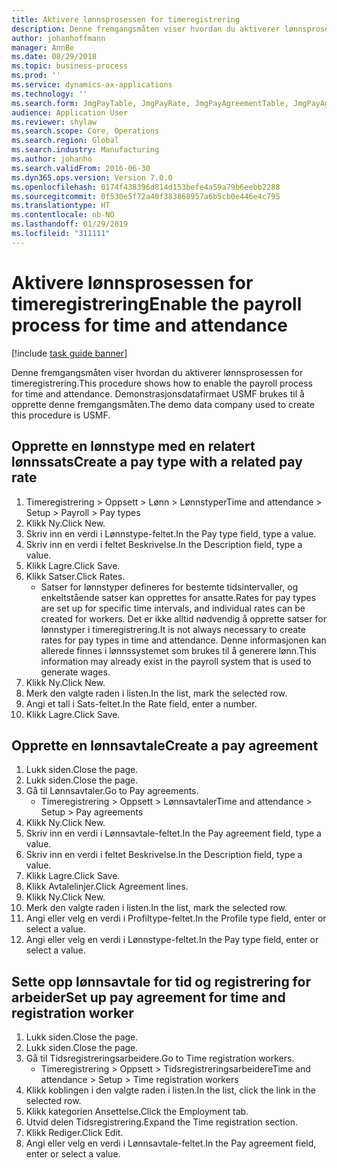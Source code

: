 ```yaml
---
title: Aktivere lønnsprosessen for timeregistrering
description: Denne fremgangsmåten viser hvordan du aktiverer lønnsprosessen for timeregistrering.
author: johanhoffmann
manager: AnnBe
ms.date: 08/29/2018
ms.topic: business-process
ms.prod: ''
ms.service: dynamics-ax-applications
ms.technology: ''
ms.search.form: JmgPayTable, JmgPayRate, JmgPayAgreementTable, JmgPayAgreementLine, HcmWorker
audience: Application User
ms.reviewer: shylaw
ms.search.scope: Core, Operations
ms.search.region: Global
ms.search.industry: Manufacturing
ms.author: johanho
ms.search.validFrom: 2016-06-30
ms.dyn365.ops.version: Version 7.0.0
ms.openlocfilehash: 0174f438396d814d153befe4a59a79b6eebb2288
ms.sourcegitcommit: 0f530e5f72a40f383868957a6b5cb0e446e4c795
ms.translationtype: HT
ms.contentlocale: nb-NO
ms.lasthandoff: 01/29/2019
ms.locfileid: "311111"
---
```

# <a name="enable-the-payroll-process-for-time-and-attendance"></a><span data-ttu-id="112d6-103">Aktivere lønnsprosessen for timeregistrering</span><span class="sxs-lookup"><span data-stu-id="112d6-103">Enable the payroll process for time and attendance</span></span>

[!include [task guide banner](../../includes/task-guide-banner.md)]

<span data-ttu-id="112d6-104">Denne fremgangsmåten viser hvordan du aktiverer lønnsprosessen for timeregistrering.</span><span class="sxs-lookup"><span data-stu-id="112d6-104">This procedure shows how to enable the payroll process for time and attendance.</span></span> <span data-ttu-id="112d6-105">Demonstrasjonsdatafirmaet USMF brukes til å opprette denne fremgangsmåten.</span><span class="sxs-lookup"><span data-stu-id="112d6-105">The demo data company used to create this procedure is USMF.</span></span>


## <a name="create-a-pay-type-with-a-related-pay-rate"></a><span data-ttu-id="112d6-106">Opprette en lønnstype med en relatert lønnssats</span><span class="sxs-lookup"><span data-stu-id="112d6-106">Create a pay type with a related pay rate</span></span>
1. <span data-ttu-id="112d6-107">Timeregistrering > Oppsett > Lønn > Lønnstyper</span><span class="sxs-lookup"><span data-stu-id="112d6-107">Time and attendance > Setup > Payroll > Pay types</span></span>
2. <span data-ttu-id="112d6-108">Klikk Ny.</span><span class="sxs-lookup"><span data-stu-id="112d6-108">Click New.</span></span>
3. <span data-ttu-id="112d6-109">Skriv inn en verdi i Lønnstype-feltet.</span><span class="sxs-lookup"><span data-stu-id="112d6-109">In the Pay type field, type a value.</span></span>
4. <span data-ttu-id="112d6-110">Skriv inn en verdi i feltet Beskrivelse.</span><span class="sxs-lookup"><span data-stu-id="112d6-110">In the Description field, type a value.</span></span>
5. <span data-ttu-id="112d6-111">Klikk Lagre.</span><span class="sxs-lookup"><span data-stu-id="112d6-111">Click Save.</span></span>
6. <span data-ttu-id="112d6-112">Klikk Satser.</span><span class="sxs-lookup"><span data-stu-id="112d6-112">Click Rates.</span></span>
    * <span data-ttu-id="112d6-113">Satser for lønnstyper defineres for bestemte tidsintervaller, og enkeltstående satser kan opprettes for ansatte.</span><span class="sxs-lookup"><span data-stu-id="112d6-113">Rates for pay types are set up for specific time intervals, and individual rates can be created for workers.</span></span> <span data-ttu-id="112d6-114">Det er ikke alltid nødvendig å opprette satser for lønnstyper i timeregistrering.</span><span class="sxs-lookup"><span data-stu-id="112d6-114">It is not always necessary to create rates for pay types in time and attendance.</span></span> <span data-ttu-id="112d6-115">Denne informasjonen kan allerede finnes i lønnssystemet som brukes til å generere lønn.</span><span class="sxs-lookup"><span data-stu-id="112d6-115">This information may already exist in the payroll system that is used to generate wages.</span></span>  
7. <span data-ttu-id="112d6-116">Klikk Ny.</span><span class="sxs-lookup"><span data-stu-id="112d6-116">Click New.</span></span>
8. <span data-ttu-id="112d6-117">Merk den valgte raden i listen.</span><span class="sxs-lookup"><span data-stu-id="112d6-117">In the list, mark the selected row.</span></span>
9. <span data-ttu-id="112d6-118">Angi et tall i Sats-feltet.</span><span class="sxs-lookup"><span data-stu-id="112d6-118">In the Rate field, enter a number.</span></span>
10. <span data-ttu-id="112d6-119">Klikk Lagre.</span><span class="sxs-lookup"><span data-stu-id="112d6-119">Click Save.</span></span>

## <a name="create-a-pay-agreement"></a><span data-ttu-id="112d6-120">Opprette en lønnsavtale</span><span class="sxs-lookup"><span data-stu-id="112d6-120">Create a pay agreement</span></span>
1. <span data-ttu-id="112d6-121">Lukk siden.</span><span class="sxs-lookup"><span data-stu-id="112d6-121">Close the page.</span></span>
2. <span data-ttu-id="112d6-122">Lukk siden.</span><span class="sxs-lookup"><span data-stu-id="112d6-122">Close the page.</span></span>
3. <span data-ttu-id="112d6-123">Gå til Lønnsavtaler.</span><span class="sxs-lookup"><span data-stu-id="112d6-123">Go to Pay agreements.</span></span>
    * <span data-ttu-id="112d6-124">Timeregistrering > Oppsett > Lønnsavtaler</span><span class="sxs-lookup"><span data-stu-id="112d6-124">Time and attendance > Setup > Pay agreements</span></span>  
4. <span data-ttu-id="112d6-125">Klikk Ny.</span><span class="sxs-lookup"><span data-stu-id="112d6-125">Click New.</span></span>
5. <span data-ttu-id="112d6-126">Skriv inn en verdi i Lønnsavtale-feltet.</span><span class="sxs-lookup"><span data-stu-id="112d6-126">In the Pay agreement field, type a value.</span></span>
6. <span data-ttu-id="112d6-127">Skriv inn en verdi i feltet Beskrivelse.</span><span class="sxs-lookup"><span data-stu-id="112d6-127">In the Description field, type a value.</span></span>
7. <span data-ttu-id="112d6-128">Klikk Lagre.</span><span class="sxs-lookup"><span data-stu-id="112d6-128">Click Save.</span></span>
8. <span data-ttu-id="112d6-129">Klikk Avtalelinjer.</span><span class="sxs-lookup"><span data-stu-id="112d6-129">Click Agreement lines.</span></span>
9. <span data-ttu-id="112d6-130">Klikk Ny.</span><span class="sxs-lookup"><span data-stu-id="112d6-130">Click New.</span></span>
10. <span data-ttu-id="112d6-131">Merk den valgte raden i listen.</span><span class="sxs-lookup"><span data-stu-id="112d6-131">In the list, mark the selected row.</span></span>
11. <span data-ttu-id="112d6-132">Angi eller velg en verdi i Profiltype-feltet.</span><span class="sxs-lookup"><span data-stu-id="112d6-132">In the Profile type field, enter or select a value.</span></span>
12. <span data-ttu-id="112d6-133">Angi eller velg en verdi i Lønnstype-feltet.</span><span class="sxs-lookup"><span data-stu-id="112d6-133">In the Pay type field, enter or select a value.</span></span>

## <a name="set-up-pay-agreement-for-time-and-registration-worker"></a><span data-ttu-id="112d6-134">Sette opp lønnsavtale for tid og registrering for arbeider</span><span class="sxs-lookup"><span data-stu-id="112d6-134">Set up pay agreement for time and registration worker</span></span>
1. <span data-ttu-id="112d6-135">Lukk siden.</span><span class="sxs-lookup"><span data-stu-id="112d6-135">Close the page.</span></span>
2. <span data-ttu-id="112d6-136">Lukk siden.</span><span class="sxs-lookup"><span data-stu-id="112d6-136">Close the page.</span></span>
3. <span data-ttu-id="112d6-137">Gå til Tidsregistreringsarbeidere.</span><span class="sxs-lookup"><span data-stu-id="112d6-137">Go to Time registration workers.</span></span>
    * <span data-ttu-id="112d6-138">Timeregistrering > Oppsett > Tidsregistreringsarbeidere</span><span class="sxs-lookup"><span data-stu-id="112d6-138">Time and attendance > Setup > Time registration workers</span></span>  
4. <span data-ttu-id="112d6-139">Klikk koblingen i den valgte raden i listen.</span><span class="sxs-lookup"><span data-stu-id="112d6-139">In the list, click the link in the selected row.</span></span>
5. <span data-ttu-id="112d6-140">Klikk kategorien Ansettelse.</span><span class="sxs-lookup"><span data-stu-id="112d6-140">Click the Employment tab.</span></span>
6. <span data-ttu-id="112d6-141">Utvid delen Tidsregistrering.</span><span class="sxs-lookup"><span data-stu-id="112d6-141">Expand the Time registration section.</span></span>
7. <span data-ttu-id="112d6-142">Klikk Rediger.</span><span class="sxs-lookup"><span data-stu-id="112d6-142">Click Edit.</span></span>
8. <span data-ttu-id="112d6-143">Angi eller velg en verdi i Lønnsavtale-feltet.</span><span class="sxs-lookup"><span data-stu-id="112d6-143">In the Pay agreement field, enter or select a value.</span></span>

